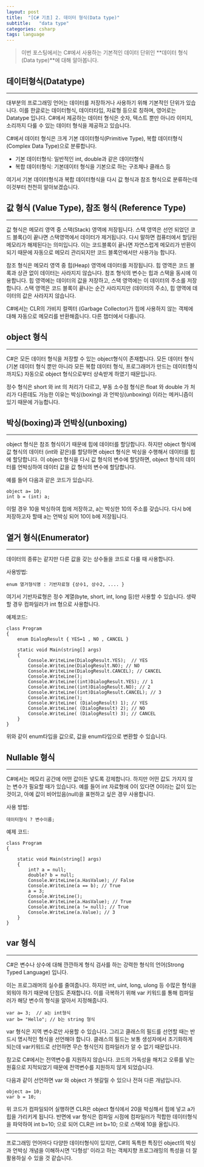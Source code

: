 ```yaml
---
layout: post
title:  "[C# 기초] 2. 데이터 형식(Data type)"
subtitle:   "data type"
categories: csharp
tags: language
---
```


> 이번 포스팅에서는 C#에서 사용하는 기본적인 데이터 단위인 **데이터 형식(Data type)**에 대해 알아봅니다. 

## 데이터형식(Datatype)
---

대부분의 프로그래밍 언어는 데이터를 저장하거나 사용하기 위해 기본적인 단위가 있습니다. 이를 한글로는 데이터형식, 데이터타입, 자료형 등으로 칭하며, 영어로는 Datatype 입니다. C#에서 제공하는 데이터 형식은 숫자, 텍스트 뿐만 아니라 이미지, 소리까지 다룰 수 있는 데이터 형식을 제공하고 있습니다. 

C#에서 데이터 형식은 크게 기본 데이터형식(Primitive Type), 복합 데이터형식 (Complex Data Type)으로 분류합니다.
- 기본 데이터형식: 일반적인 int, double과 같은 데이터형식
- 복합 데이터형식: 기본데이터 형식을 기본으로 하는 구조체나 클래스 등

여기서 기본 데이터형식과 복합 데이터형식을 다시 값 형식과 참조 형식으로 분류하는데 이것부터 천천히 알아보겠습니다.


## 값 형식 (Value Type), 참조 형식 (Reference Type)
---

값 형식은 메모리 영역 중 스택(Stack) 영역에 저장됩니다. 스택 영역은 선언 되었던 코드 블록{}이 끝나면 스택영역에서 데이터가 제거됩니다.
다시 말하면 컴퓨터에서 할당된 메모리가 해제된다는 의미입니다. 이는 코드블록이 끝나면 자연스럽게 메모리가 반환이 되기 때문에 자동으로 메모리 관리되지만 코드 블록안에서만 사용가능 합니다.

참조 형식은 메모리 영역 중 힙(Heap) 영역에 데이터를 저장됩니다. 힙 영역은 코드 블록과 상관 없이 데이터는 사라지지 않습니다. 참조 형식의 변수는 힙과 스택을 동시에 이용합니다. 힙 영역에는 데이터의 값을 저장하고, 스택 영역에는 이 데이터의 주소를 저장합니다. 스택 영역은 코드 블록이 끝나는 순간 사라지지만 (데이터의 주소), 힙 영역에 데이터의 값은 사라지지 않습니다.

C#에서는 CLR의 가비지 컬렉터 (Garbage Collector)가 힙에 사용하지 않는 객체에 대해 자동으로 메모리를 반환해줍니다. 다른 챕터에서 다룹니다.

## object 형식
---

C#은 모든 데이터 형식을 저장할 수 있는 object형식이 존재합니다. 모든 데이터 형식(기본 데이터 형식 뿐만 아니라 모든 복합 데이터 형식, 프로그래머가 만드는 데이터형식 까지도) 자동으로 object 형식으로부터 상속받게 하였기 때문입니다.

정수 형식은 short 와 int 의 처리가 다르고, 부동 소수점 형식은 float 와 double 가 처리가 다른데도 가능한 이유는 박싱(boxing) 과 언박싱(unboxing) 이라는 메커니즘이 있기 때문에 가능합니다.

## 박싱(boxing)과 언박싱(unboxing)
---

object 형식은 참조 형식이기 때문에 힙에 데이터를 할당합니다. 하지만 object 형식에 값 형식의 데이터 (int와 같은)를 할당하면 object 형식은 박싱을 수행해서 데이터를 힙에 할당합니다. 이 object 형식을 다시 값 형식의 변수에 할당하면, object 형식의 데이터를 언박싱하여 데이터 값을 값 형식의 변수에 할당합니다.

예를 들어 다음과 같은 코드가 있습니다.
```
object a= 10;
int b = (int) a;
```
이럴 경우 10을 박싱하여 힙에 저장하고, a는 박싱한 10의 주소를 갖습니다. 다시 b에 저장하고자 할때 a는 언박싱 되어 10이 b에 저장됩니다.

## 열거 형식(Enumerator)
---

데이터의 종류는 같지만 다른 값을 갖는 상수들을 코드로 다룰 때 사용합니다.

사용방법:
```
enum 열거형식명 : 기반자료형 {상수1, 상수2, .... }
```
여기서 기반자료형은 정수 계열(byte, short, int, long 등)만 사용할 수 있습니다. 생략할 경우 컴파일러가 int 형으로 사용합니다.

예제코드:
```
class Program
{
    enum DialogResult { YES=1 , NO , CANCEL }

    static void Main(string[] args)
    {
        Console.WriteLine(DialogResult.YES);  // YES
        Console.WriteLine(DialogResult.NO); // NO
        Console.WriteLine(DialogResult.CANCEL); // CANCEL
        Console.WriteLine();
        Console.WriteLine((int)DialogResult.YES); // 1
        Console.WriteLine((int)DialogResult.NO); // 2
        Console.WriteLine((int)DialogResult.CANCEL); // 3
        Console.WriteLine();
        Console.WriteLine( (DialogResult) 1); // YES
        Console.WriteLine( (DialogResult) 2); // NO
        Console.WriteLine( (DialogResult) 3); // CANCEL
    }
}
```
위와 같이 enum타입을 값으로, 값을 enum타입으로 변환할 수 있습니다.

## Nullable 형식
---

C#에서는 메모리 공간에 어떤 값이든 넣도록 강제합니다. 하지만 어떤 값도 가지지 않는 변수가 필요할 때가 있습니다. 예를 들어 int 자료형에 0이 있다면 0이라는 값이 있는 것이고, 아예 값이 비어있음(null)을 표현하고 싶은 경우 사용합니다.

사용 방법:
```
데이터형식 ? 변수이름;
```

예제 코드:
```
class Program
{

    static void Main(string[] args)
    {
        int? a = null;
        double? b = null;
        Console.WriteLine(a.HasValue); // False
        Console.WriteLine(a == b); // True
        a = 3;
        Console.WriteLine();
        Console.WriteLine(a.HasValue); // True
        Console.WriteLine(a != null); // True
        Console.WriteLine(a.Value); // 3
    }
}
```

## var 형식
---

C#은 변수나 상수에 대해 깐깐하게 형식 검사를 하는 강력한 형식의 언어(Strong Typed Language) 입니다.

이는 프로그래머의 실수를 줄여줍니다. 하지만 int, uint, long, ulong 등 수많은 형식을 외워야 하기 때문에 단점도 존재합니다. 이를 극복하기 위해 var 키워드를 통해 컴파일러가 해당 변수의 형식을 알아서 지정해줍니다.

```
var a= 3;  // a는 int형식
var b= "Hello"; // b는 string 형식
```

var 형식은 지역 변수로만 사용할 수 있습니다. 그리고 클래스의 필드를 선언할 때는 반드시 명시적인 형식을 선언해야 합니다.
클래스의 필드는 보통 생성자에서 초기화하게 되는데 var키워드로 선언하면 무슨 형식인지 컴파일러가 알 수 없기 때문입니다.

참고로 C#에서는 전역변수를 지원하지 않습니다. 코드의 가독성을 해치고 오류를 낳는 원흉으로 지적되었기 때문에 전역변수를 지원하지 않게 되었습니다.

다음과 같이 선언하면 var 와 object 가 헷갈릴 수 있으나 전혀 다른 개념입니다.
```
object a= 10;
var b = 10;
```
위 코드가 컴파일되어 실행하면 CLR은 object 형식에서 20을 박싱해서 힙에 넣고 a가 힙을 가리키게 됩니다. 반면에 var 형식은 컴파일 시점에 컴파일러가 적합한 데이터형식을 파악하여 int b=10; 으로 되어 CLR은 int b=10; 으로 스택에 10을 올립니다.

---

프로그래밍 언어마다 다양한 데이터형식이 있지만, C#의 독특한 특징인 object의 박싱과 언박싱 개념을 이해하시면 '다형성' 이라고 하는 객체지향 프로그래밍의 특성을 더 잘 활용하실 수 있을 것 같습니다.